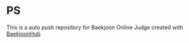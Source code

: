 # PS
This is a auto push repository for Baekjoon Online Judge created with [BaekjoonHub](https://github.com/BaekjoonHub/BaekjoonHub)

